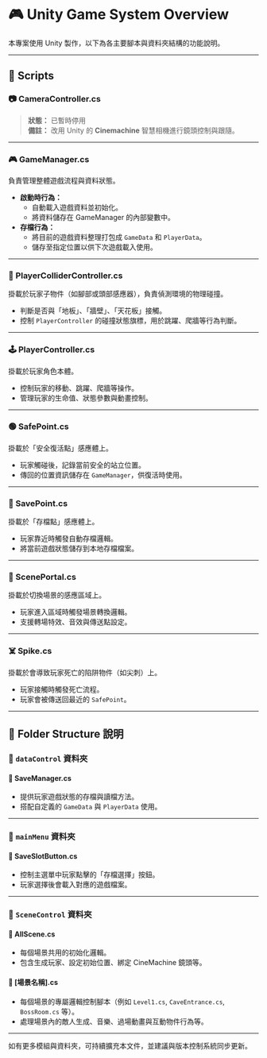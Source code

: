 # 🎮 Unity Game System Overview

本專案使用 Unity 製作，以下為各主要腳本與資料夾結構的功能說明。

---

## 📁 Scripts

### 📷 CameraController.cs

> **狀態：** 已暫時停用  
> **備註：** 改用 Unity 的 **Cinemachine** 智慧相機進行鏡頭控制與跟隨。

---

### 🎮 GameManager.cs

負責管理整體遊戲流程與資料狀態。

- **啟動時行為：**
  - 自動載入遊戲資料並初始化。
  - 將資料儲存在 GameManager 的內部變數中。
- **存檔行為：**
  - 將目前的遊戲資料整理打包成 `GameData` 和 `PlayerData`。
  - 儲存至指定位置以供下次遊戲載入使用。

---

### 🧍 PlayerColliderController.cs

掛載於玩家子物件（如腳部或頭部感應器），負責偵測環境的物理碰撞。

- 判斷是否與「地板」、「牆壁」、「天花板」接觸。
- 控制 `PlayerController` 的碰撞狀態旗標，用於跳躍、爬牆等行為判斷。

---

### 🕹️ PlayerController.cs

掛載於玩家角色本體。

- 控制玩家的移動、跳躍、爬牆等操作。
- 管理玩家的生命值、狀態參數與動畫控制。

---

### 🟢 SafePoint.cs

掛載於「安全復活點」感應體上。

- 玩家觸碰後，記錄當前安全的站立位置。
- 傳回的位置資訊儲存在 `GameManager`，供復活時使用。

---

### 💾 SavePoint.cs

掛載於「存檔點」感應體上。

- 玩家靠近時觸發自動存檔邏輯。
- 將當前遊戲狀態儲存到本地存檔檔案。

---

### 🔁 ScenePortal.cs

掛載於切換場景的感應區域上。

- 玩家進入區域時觸發場景轉換邏輯。
- 支援轉場特效、音效與傳送點設定。

---

### ☠️ Spike.cs

掛載於會導致玩家死亡的陷阱物件（如尖刺）上。

- 玩家接觸時觸發死亡流程。
- 玩家會被傳送回最近的 `SafePoint`。

---

## 📂 Folder Structure 說明

### 📂 `dataControl` 資料夾

#### 📄 SaveManager.cs

- 提供玩家遊戲狀態的存檔與讀檔方法。
- 搭配自定義的 `GameData` 與 `PlayerData` 使用。

---

### 📂 `mainMenu` 資料夾

#### 📄 SaveSlotButton.cs

- 控制主選單中玩家點擊的「存檔選擇」按鈕。
- 玩家選擇後會載入對應的遊戲檔案。

---

### 📂 `SceneControl` 資料夾

#### 📄 AllScene.cs

- 每個場景共用的初始化邏輯。
- 包含生成玩家、設定初始位置、綁定 CineMachine 鏡頭等。

#### 📄 [場景名稱].cs

- 每個場景的專屬邏輯控制腳本（例如 `Level1.cs`, `CaveEntrance.cs`, `BossRoom.cs` 等）。
- 處理場景內的敵人生成、音樂、過場動畫與互動物件行為等。

---

如有更多模組與資料夾，可持續擴充本文件，並建議與版本控制系統同步更新。


